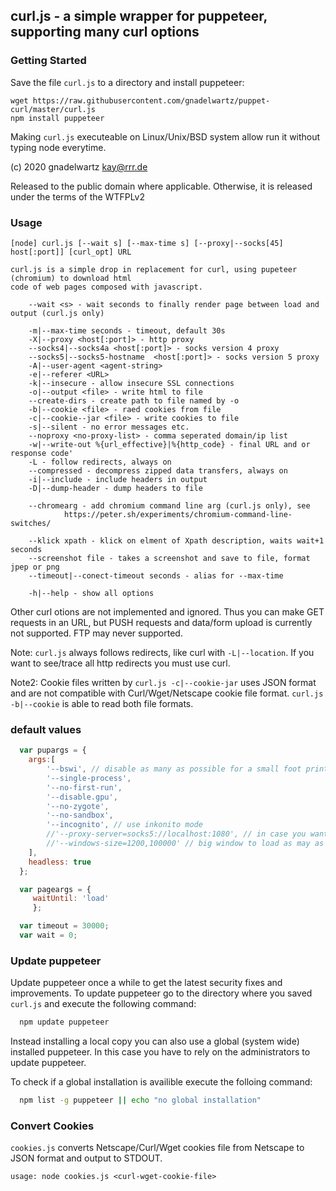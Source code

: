 ## curl.js - a simple wrapper for puppeteer, supporting many  curl options

### Getting Started

 Save the file `curl.js` to a directory and install puppeteer: 

	wget https://raw.githubusercontent.com/gnadelwartz/puppet-curl/master/curl.js
	npm install puppeteer

 Making `curl.js` executeable on Linux/Unix/BSD system allow run it without typing node everytime.

 (c) 2020 gnadelwartz kay@rrr.de

 Released to the public domain where applicable.
 Otherwise, it is released under the terms of the WTFPLv2

### Usage

 	[node] curl.js [--wait s] [--max-time s] [--proxy|--socks[45] host[:port]] [curl_opt] URL

	curl.js is a simple drop in replacement for curl, using pupeteer (chromium) to download html
	code of web pages composed with javascript.

		--wait <s> - wait seconds to finally render page between load and output (curl.js only)

		-m|--max-time seconds - timeout, default 30s
		-X|--proxy <host[:port]> - http proxy
		--socks4|--socks4a <host[:port]> - socks version 4 proxy
		--socks5|--socks5-hostname  <host[:port]> - socks version 5 proxy
		-A|--user-agent <agent-string>
		-e|--referer <URL>
		-k|--insecure - allow insecure SSL connections
		-o|--output <file> - write html to file
		--create-dirs - create path to file named by -o
		-b|--cookie <file> - raed cookies from file
		-c|--cookie--jar <file> - write cookies to file
		-s|--silent - no error messages etc.
		--noproxy <no-proxy-list> - comma seperated domain/ip list
		-w|--write-out %{url_effective}|%{http_code} - final URL and or response code'
		-L - follow redirects, always on
		--compressed - decompress zipped data transfers, always on
		-i|--include - include headers in output
		-D|--dump-header - dump headers to file

		--chromearg - add chromium command line arg (curl.js only), see
				https://peter.sh/experiments/chromium-command-line-switches/

		--klick xpath - klick on elment of Xpath description, waits wait+1 seconds
		--screenshot file - takes a screenshot and save to file, format jpep or png
		--timeout|--conect-timeout seconds - alias for --max-time

		-h|--help - show all options


 Other curl otions are not implemented and ignored. Thus you can make GET requests in an URL, but PUSH requests and data/form
 upload is currently not supported. FTP may never supported.

 Note: `curl.js` always follows redirects, like curl with `-L|--location`. If you want to see/trace all http redirects you must use curl.

 Note2: Cookie files written by `curl.js -c|--cookie-jar` uses JSON format and are not compatible with Curl/Wget/Netscape cookie file format.
 `curl.js -b|--cookie` is able to read both file formats.
 


### default values

```javascript
  var pupargs = {
	args:[
		'--bswi', // disable as many as possible for a small foot print
		'--single-process',
		'--no-first-run',
		'--disable.gpu',
		'--no-zygote',
		'--no-sandbox',  
		'--incognito', // use inkonito mode
		//'--proxy-server=socks5://localhost:1080', // in case you want a default proxy
		//'--windows-size=1200,100000' // big window to load as may as posible content
	],
	headless: true
  };

  var pageargs = {
	 waitUntil: 'load'
	 };

  var timeout = 30000;
  var wait = 0;
```

### Update puppeteer

Update puppeteer once a while to get the latest security fixes and improvements.
To update puppeteer go to the directory where you saved `curl.js` and execute the following command:

```bash
  npm update puppeteer
```

Instead installing a local copy you can also use a global (system wide) installed puppeteer.
In this case you have to rely on the administrators to update puppeteer.

To check if a global installation is availible execute the folloing command:

```bash
  npm list -g puppeteer || echo "no global installation"
```

### Convert Cookies

`cookies.js` converts Netscape/Curl/Wget cookies file from Netscape to JSON format and output to STDOUT.

	usage: node cookies.js <curl-wget-cookie-file> 
